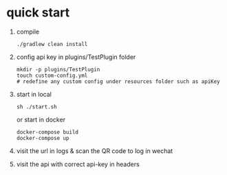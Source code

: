 # quick start

1. compile
   ```shell
   ./gradlew clean install
   ```

2. config api key in plugins/TestPlugin folder
   ```shell
   mkdir -p plugins/TestPlugin
   touch custom-config.yml
   # redefine any custom config under resources folder such as apiKey
   ```

3. start in local
   ``` shell
   sh ./start.sh
   ```
   or start in docker
   ``` shell
   docker-compose build
   docker-compose up
   ```

4. visit the url in logs & scan the QR code to log in wechat
5. visit the api with correct api-key in headers
